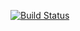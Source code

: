 [![Build Status](https://travis-ci.org/diogomg/van-emde-boas-tree.svg?branch=master)](https://travis-ci.org/diogomg/van-emde-boas-tree)
